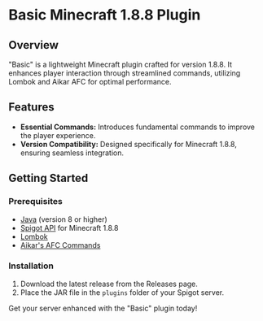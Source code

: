 # Basic Minecraft 1.8.8 Plugin

## Overview

"Basic" is a lightweight Minecraft plugin crafted for version 1.8.8. It enhances player interaction through streamlined commands, utilizing Lombok and Aikar AFC for optimal performance.

## Features

- **Essential Commands:** Introduces fundamental commands to improve the player experience.
- **Version Compatibility:** Designed specifically for Minecraft 1.8.8, ensuring seamless integration.

## Getting Started

### Prerequisites

- [Java](https://www.java.com/) (version 8 or higher)
- [Spigot API](https://www.spigotmc.org/) for Minecraft 1.8.8
- [Lombok](https://projectlombok.org/download)
- [Aikar's AFC Commands](https://github.com/aikar/commands)

### Installation

1. Download the latest release from the Releases page.
2. Place the JAR file in the `plugins` folder of your Spigot server.

Get your server enhanced with the "Basic" plugin today!

